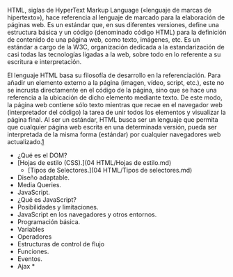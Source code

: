 HTML, siglas de HyperText Markup Language («lenguaje de marcas de hipertexto»), hace referencia al lenguaje de marcado para la elaboración de páginas web. Es un estándar que, en sus diferentes versiones, define una estructura básica y un código (denominado código HTML) para la definición de contenido de una página web, como texto, imágenes, etc. Es un estándar a cargo de la W3C, organización dedicada a la estandarización de casi todas las tecnologías ligadas a la web, sobre todo en lo referente a su escritura e interpretación.

El lenguaje HTML basa su filosofía de desarrollo en la referenciación. Para añadir un elemento externo a la página (imagen, vídeo, script, etc.), este no se incrusta directamente en el código de la página, sino que se hace una referencia a la ubicación de dicho elemento mediante texto. De este modo, la página web contiene sólo texto mientras que recae en el navegador web (interpretador del código) la tarea de unir todos los elementos y visualizar la página final. Al ser un estándar, HTML busca ser un lenguaje que permita que cualquier página web escrita en una determinada versión, pueda ser interpretada de la misma forma (estándar) por cualquier navegadores web actualizado.[1]

- ¿Qué es el DOM?
- [Hojas de estilo (CSS).](04 HTML/Hojas de estilo.md)
	- [Tipos de Selectores.](04 HTML/Tipos de selectores.md)
- Diseño adaptable.
- Media Queries.
- JavaScript.
- ¿Qué es JavaScript?
- Posibilidades y limitaciones.
- JavaScript en los navegadores y otros entornos.
- Programación básica.
- Variables
- Operadores
- Estructuras de control de flujo
- Funciones.
- Eventos.
- Ajax *


[1]: http://es.wikipedia.org/wiki/HTML "HTML en Wikipedia.org"